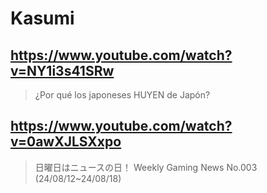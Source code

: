 # Kasumi

## https://www.youtube.com/watch?v=NY1i3s41SRw

> ¿Por qué los japoneses HUYEN de Japón? 
 
## https://www.youtube.com/watch?v=0awXJLSXxpo

>  日曜日はニュースの日！ Weekly Gaming News No.003 (24/08/12~24/08/18) 

